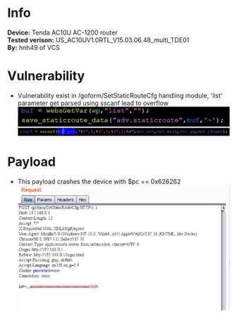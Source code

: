 # Info
**Device:** Tenda AC10U AC-1200 router\
**Tested verison:** US_AC10UV1.0RTL_V15.03.06.48_multi_TDE01\
**By:** hnh49 of VCS
# Vulnerability
* Vulnerability exist in /goform/SetStaticRouteCfg handling module, 'list' parameter get parsed using sscanf lead to overflow\
![cause1](./bof3_SetStaticRouteCfg_cause_1.jpg)
![cause2](./bof3_SetStaticRouteCfg_cause_2.jpg)
# Payload
* This payload crashes the device with $pc == 0x626262
![payload](./bof3_SetStaticRouteCfg_payload.png)
